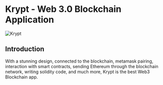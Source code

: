 # Krypt - Web 3.0 Blockchain Application
![Krypt](https://i.ibb.co/DVF4tNW/image.png)

## Introduction

With a stunning design, connected to the blockchain, metamask pairing, interaction with smart contracts, sending Ethereum through the blockchain network, writing solidity code, and much more, Krypt is the best Web3 Blockchain app.
